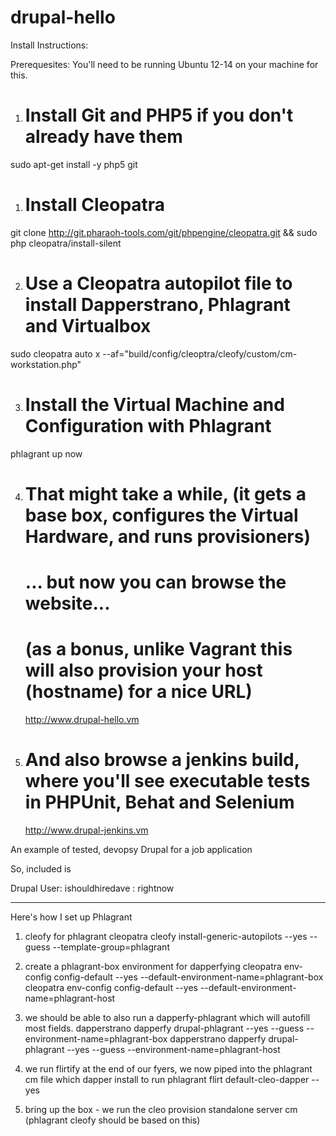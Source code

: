 drupal-hello
============

Install Instructions:

Prerequesites: You'll need to be running Ubuntu 12-14 on your machine for this.

1) # Install Git and PHP5 if you don't already have them
sudo apt-get install -y php5 git

1) # Install Cleopatra
git clone http://git.pharaoh-tools.com/git/phpengine/cleopatra.git && sudo php cleopatra/install-silent

2) # Use a Cleopatra autopilot file to install Dapperstrano, Phlagrant and Virtualbox
sudo cleopatra auto x --af="build/config/cleoptra/cleofy/custom/cm-workstation.php"

3) # Install the Virtual Machine and Configuration with Phlagrant
phlagrant up now

4) # That might take a while, (it gets a base box, configures the Virtual Hardware, and runs provisioners)
   # ... but now you can browse the website...
   # (as a bonus, unlike Vagrant this will also provision your host (hostname) for a nice URL)
   http://www.drupal-hello.vm

5) # And also browse a jenkins build, where you'll see executable tests in PHPUnit, Behat and Selenium
   http://www.drupal-jenkins.vm


An example of tested, devopsy Drupal for a job application

So, included is

Drupal User:
ishouldhiredave : rightnow





----------------

Here's how I set up Phlagrant

1) cleofy for phlagrant
   cleopatra cleofy install-generic-autopilots --yes --guess --template-group=phlagrant

2) create a phlagrant-box environment for dapperfying
   cleopatra env-config config-default --yes --default-environment-name=phlagrant-box
   cleopatra env-config config-default --yes --default-environment-name=phlagrant-host

3) we should be able to also run a dapperfy-phlagrant which will autofill most fields.
   dapperstrano dapperfy drupal-phlagrant --yes --guess --environment-name=phlagrant-box
   dapperstrano dapperfy drupal-phlagrant --yes --guess --environment-name=phlagrant-host

4) we run flirtify at the end of our fyers, we now piped into the phlagrant cm file which dapper install to run
   phlagrant flirt default-cleo-dapper --yes

5) bring up the box - we run the cleo provision standalone server cm (phlagrant cleofy should be based on this)